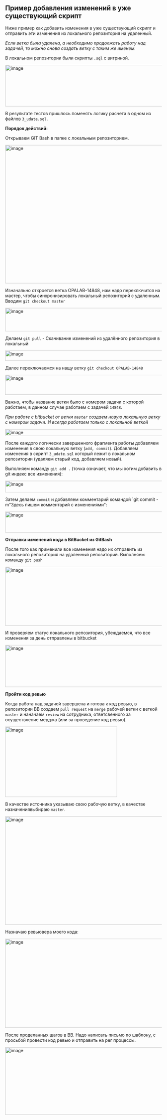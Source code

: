 ## Пример добавления изменений в уже существующий скрипт

Ниже пример как добавить изменения в уже существующий скрипт и отправить эти изменения из локального репозитория на удаленный.

*Если ветка была удалена, а необходимо продолжать работу над задачей, то можно снова создать ветку с таким же именем.*

В локальном репозитории были скрипты `.sql` с витриной.

<img width="646" height="133" alt="image" src="https://github.com/user-attachments/assets/2ca6464d-3291-49e7-b64e-60e043896289" />

В результате тестов пришлось поменять логику расчета в одном из файлов `3_udate.sql`.

**Порядок действий:**

Открываем GIT Bash в папке с локальным репозиторием.

<img width="920" height="444" alt="image" src="https://github.com/user-attachments/assets/bc43e5a4-1fb4-486e-a214-8fd3622763ab" />

Изначально откроется ветка OPALAB-14848, нам надо переключится на мастер, чтобы синхронизировать локальный репозиторий с удаленным. Вводим `git checkout master`

<img width="585" height="75" alt="image" src="https://github.com/user-attachments/assets/f448bdc6-ad55-451c-885e-1c684c917c7f" />

Делаем `git pull` - Скачивание изменений из удалённого репозитория в локальный

<img width="542" height="33" alt="image" src="https://github.com/user-attachments/assets/f6bcfde0-0e30-4608-b444-dbf63d8cd086" />

Далее переключаемся на нащу ветку `git checkout OPALAB-14848`

<img width="524" height="64" alt="image" src="https://github.com/user-attachments/assets/0951f3d3-2301-41be-ab08-396733ea42a4" />

Важно, чтобы название ветки было с номером задачи с которой работаем, в данном случае работаем с задачей `14848`.

*При работе с bitbucket от ветки `master` создаем новую локальную ветку с номером задачи. И всегда работаем только с локальной веткой*

<img width="571" height="22" alt="image" src="https://github.com/user-attachments/assets/a3bb1db2-fc9a-4899-ab12-d62b4cf8a42f" />

После каждого логически завершенного фрагмента работы добавляем изменения в свою локальную ветку (`add, commit`).
Добавляем изменения в скрипт `3_udate.sql` который лежит в локальном репозитории (удаляем старый код, добавляем новый).

Выполняем команду `git add .` (точка означает, что мы хотим добавить в git индекс все изменения): 

<img width="569" height="37" alt="image" src="https://github.com/user-attachments/assets/f042b3a7-a9fe-4f89-8d1e-bb98fc476fe3" />

Затем делаем `commit` и добавляем комментарий командой `git commit -m"Здесь пишем комментарий с изменениями":

<img width="582" height="67" alt="image" src="https://github.com/user-attachments/assets/a6fe8054-1344-4452-bd44-5ff7e439bb41" />

**Отправка изменений кода в BitBucket из GitBash**

После того как применили все изменения надо их отправить из локального репозитория на удаленный репозиторий.
Выполняем команду `git push`

<img width="612" height="189" alt="image" src="https://github.com/user-attachments/assets/b5462894-72f5-4e69-a0bd-b1ee281fd331" />

И проверяем статус локального репозитория, убеждаемся, что все изменения за день отправлены в bitbucket

<img width="623" height="135" alt="image" src="https://github.com/user-attachments/assets/70c64112-5910-40a9-8ad8-cb029ee7b4da" />

**Пройти код ревью**

Когда работа над задачей завершена и готова к код ревью, в репозитории BB создаем `pull request` на `merge` рабочей ветки с веткой `master` и наначаем `review` на сотрудника, ответсвенного за осуществление мерджа (или за проведение код ревью).

<img width="360" height="226" alt="image" src="https://github.com/user-attachments/assets/4b7e5b0b-84ee-46c1-b5e7-ec7a9f7aef9e" />

В качестве источника указываю свою рабочую ветку, в качестве назначениявыбираю `master`.

<img width="710" height="348" alt="image" src="https://github.com/user-attachments/assets/7d6f0e4f-cda0-40b5-94ae-b7bc29540009" />


Назначаю ревьювера моего кода:

<img width="541" height="286" alt="image" src="https://github.com/user-attachments/assets/d279153a-a89d-4a75-b589-7f665cff7a30" />

После проделанных шагов в BB. Надо написать письмо по шаблону, с просьбой провести код ревью и отправить на рег процессы.

<img width="1188" height="217" alt="image" src="https://github.com/user-attachments/assets/01e35346-632a-4a7b-84ca-8cd6d666f227" />



